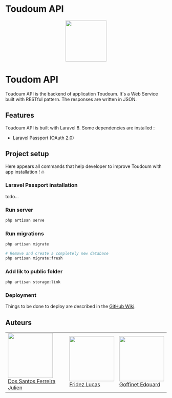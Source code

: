 # Toudoum API

<p align="center">
  <img width="128" src="https://toudoum.srvz-webapp.he-arc.ch/public/toudoum.png" />
</p>

# Toudom API

Toudoum API is the backend of application Toudoum. It's a Web Service built with RESTful pattern.
The responses are written in JSON.

## Features

Toudoum API is built with Laravel 8. Some dependencies are installed :

- Laravel Passport (OAuth 2.0)

## Project setup

Here appears all commands that help developer to improve Toudoum with app installation ! :fire:

### Laravel Passport installation

todo...

### Run server
```sh
php artisan serve
```

### Run migrations
```sh
php artisan migrate

# Remove and create a completely new database
php artisan migrate:fresh
```

### Add lik to public folder

```.sh
php artisan storage:link
```

### Deployment

Things to be done to deploy are described in the [GitHub Wiki](https://github.com/HE-Arc/toudoum/wiki/D%C3%A9ploiement).

## Auteurs

<table>
   <tr>
      <td>
         <a href="https://github.com/julienFerreira"><img width=140px src="https://avatars0.githubusercontent.com/u/43986551?s=400&v=4"><br>
         Dos Santos Ferreira Julien</a>
      </td>
      <td>
         <a href="https://github.com/fridezlucas"><img width=140px src="https://secure.gravatar.com/avatar/72c1469bf815bd4e0a858341571d5111?s=800&d=identicon"><br>
         Fridez Lucas</a>
      </td>
      <td>
         <a href="https://github.com/chichha"><img width=140px src="https://avatars3.githubusercontent.com/u/44049821?s=460&v=4"><br>
         Goffinet Edouard</a>
      </td>
   </tr>
</table>
